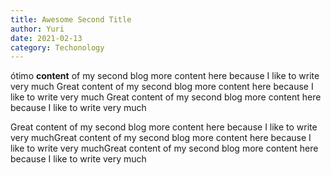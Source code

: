 ```yaml
---
title: Awesome Second Title
author: Yuri
date: 2021-02-13
category: Techonology
---
```


ótimo <strong>content</strong> of my second blog more content here because I like to write very much Great content of my second blog more content here because I like to write very much Great content of my second blog more content here because I like to write very much

Great content of my second blog more content here because I like to write very muchGreat content of my second blog more content here because I like to write very muchGreat content of my second blog more content here because I like to write very much